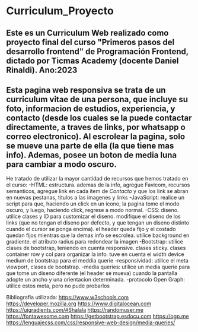 # Curriculum_Proyecto
Este es un Curriculum Web realizado como proyecto final del curso "Primeros pasos del desarrollo frontend" de Programación Frontend,
dictado por Ticmas Academy (docente Daniel Rinaldi). Ano:2023
---------------------------------------------------------------------------------------------------------------------------------------
Esta pagina web responsiva se trata de un curriculum vitae de una persona, que incluye su foto, informacion de estudios, experiencia, y
contacto (desde los cuales se la puede contactar directamente, a traves de links, por whatsapp o correo electronico). 
Al escrolear la pagina, solo se mueve una parte de ella (la que tiene mas info).
Ademas, posee un boton de media luna para cambiar a modo oscuro. 
---------------------------------------------------------------------------------------------------------------------------------------
He tratado de utilizar la mayor cantidad de recursos que hemos tratado en el curso:
-HTML: estructura. ademas de la info, agregue Favicom, recursos semanticos, agregue link en cada item de *Contacto* y que los link se abran en nuevas pestanas,
titulos a las imagenes y links
-JavaScript: realice un script para que, haciendo un click en un icono, la pagina tome el modo oscuro, y luego, haciendo click, regrese a modo normal.
-CSS: diseno. utilice clases y ID para customizar el diseno. modifique el diseno de los links (que no tengan el diseno por defecto, y que tengan un diseno
distinto cuando el cursor se ponga encima). el header queda fijo y el costado quedan fijos mientras que la demas info se escrolea. utilice background en gradiente.
el atributo radius para redondear la imagen
-Bootstrap: utilice clases de bootstrap, teniendo en cuenta responsive. clases sticky. clases container row y col para organizar la info.
tuve en cuenta el width device medium de bootstrap para el meddia querie
-responsividad: utilice el meta viewport, clases de bootstrap.
-media queries: utilice un media querie para que tome un diseno diferente (el header se mueva) cuando la pantalla adopte un ancho y una orientacion determinada.
-protocolo Open Graph: utilice estos meta, pero no pude probarlos


Bibliografia utilizada:
https://www.w3schools.com
https://developer.mozilla.org
https://www.digitalocean.com
https://uigradients.com/#Shalala
https://randomuser.me
https://fontawesome.com
https://getbootstrap.esdocu.com
https://ogp.me
https://lenguajecss.com/css/responsive-web-design/media-queries/
